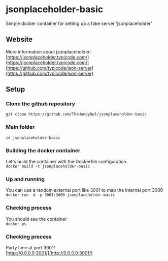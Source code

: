 # jsonplaceholder-basic
Simple docker container for setting up a fake server 'jsonplaceholder'<br>

## Website
More information about jsonplaceholder:<br>
[https://jsonplaceholder.typicode.com/](https://jsonplaceholder.typicode.com/)<br>
[https://github.com/typicode/json-server](https://github.com/typicode/json-server)<br>

## Setup

### Clone the github repository
`git clone https://github.com/TheHandyOwl/jsonplaceholder-basic`<br>

### Main folder
`cd jsonplaceholder-basic`<br>

### Building the docker container
Let's build the container with the Dockerfile configuration.<br>
`docker build -t jsonplaceholder-basic .`<br>

### Up and running
You can use a random external port like 3001 to map the internal port 3000<br>
`docker run -d -p 3001:3000 jsonplaceholder-basic`<br>

### Checking process
You should see the container<br>
`docker ps`<br>

### Checking process
Party time at port 3001!<br>
[http://0.0.0.0:3001/](http://0.0.0.0:3001/)<br>
